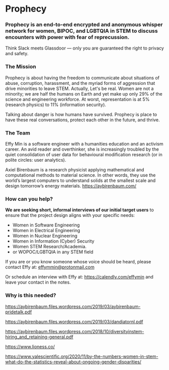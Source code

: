 # Prophecy 

### Prophecy is an end-to-end encrypted and anonymous whisper network for women, BIPOC, and LGBTQIA in STEM to discuss encounters with power with fear of reprecussion. 

Think Slack meets Glassdoor — only you are guaranteed the right to privacy and safety.

### The Mission

Prophecy is about having the freedom to communicate about situations of abuse, corruption, harassment, and the myriad forms of aggression that drive minorities to leave STEM. Actually, Let's be real. Women are not a minority; we are half the humans on Earth and yet make up only 29% of the science and engineering workforce. At worst, representation is at 5% (research physics) to 11% (information security).

Talking about danger is how humans have survived. Prophecy is place to have these real conversations, protect each other in the future, and thrive.

### The Team

Effy Min is a software engineer with a humanities education and an activism career. An avid reader and overthinker, she is increasingly troubled by the quiet consolidation of user data for behavioural modification research (or in polite circles: user analytics). 

Axiel Birenbaum is a research physicist applying mathematical and computational methods to material science. In other words, they use the world’s largest computers to understand solids at the smallest scale and design tomorrow’s energy materials. https://aybirenbaum.com/

### How can you help?

**We are seeking short, informal interviews of our initial target users** to ensure that the project design aligns with your specific needs:
- Women in Software Engineering
- Women in Electrical Engineering
- Women in Nuclear Engineering
- Women in Information (Cyber) Security
- Women STEM Research/Academia. 
- or WOPOC/LGBTQIA in any STEM field

If you are or you know someone whose voice should be heard, please contact Effy at: effymmin@protonmail.com

Or schedule an interview with Effy at: https://calendly.com/effymin and leave your contact in the notes.

### Why is this needed?

https://aybirenbaum.files.wordpress.com/2019/03/aybirenbaum-pridetalk.pdf

https://aybirenbaum.files.wordpress.com/2019/03/dandiatornl.pdf

https://aybirenbaum.files.wordpress.com/2018/10/diversityinstem-hiring_and_retaining-general.pdf

https://www.lioness.co/ 

https://www.yalescientific.org/2020/11/by-the-numbers-women-in-stem-what-do-the-statistics-reveal-about-ongoing-gender-disparities/
